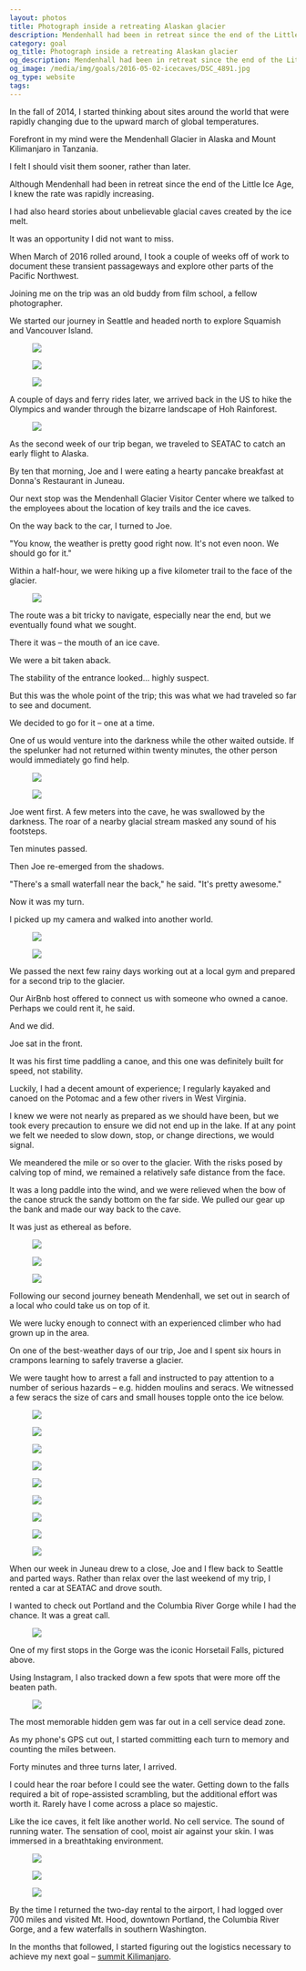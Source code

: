 ```yaml
---
layout: photos
title: Photograph inside a retreating Alaskan glacier
description: Mendenhall had been in retreat since the end of the Little Ice Age, but I knew the rate was rapidly increasing.
category: goal
og_title: Photograph inside a retreating Alaskan glacier
og_description: Mendenhall had been in retreat since the end of the Little Ice Age, but I knew the rate was rapidly increasing.
og_image: /media/img/goals/2016-05-02-icecaves/DSC_4891.jpg
og_type: website
tags:
---
```


In the fall of 2014, I started thinking about sites around the world that were rapidly changing due to the upward march of global temperatures.

Forefront in my mind were the Mendenhall Glacier in Alaska and Mount Kilimanjaro in Tanzania.

I felt I should visit them sooner, rather than later.

Although Mendenhall had been in retreat since the end of the Little Ice Age, I knew the rate was rapidly increasing.

I had also heard stories about unbelievable glacial caves created by the ice melt.

It was an opportunity I did not want to miss.

When March of 2016 rolled around, I took a couple of weeks off of work to document these transient passageways and explore other parts of the Pacific Northwest.

Joining me on the trip was an old buddy from film school, a fellow photographer.

We started our journey in Seattle and headed north to explore Squamish and Vancouver Island.

<div class="medium-frame">
	<figure>
		<img src="{{ site.github.url }}/media/img/goals/2016-05-02-icecaves/DSC_3573.jpg">
	</figure>
	<figure>
		<img src="{{ site.github.url }}/media/img/goals/2016-05-02-icecaves/DSC_4029.jpg">
	</figure>
	<figure>
		<img src="{{ site.github.url }}/media/img/goals/2016-05-02-icecaves/DSC_4225.jpg">
	</figure>
</div>

A couple of days and ferry rides later, we arrived back in the US to hike the Olympics and wander through the bizarre landscape of Hoh Rainforest.

<div class="medium-frame">
	<figure>
		<img src="{{ site.github.url }}/media/img/goals/2016-05-02-icecaves/DSC_4262.jpg">
	</figure>
</div>

As the second week of our trip began, we traveled to SEATAC to catch an early flight to Alaska.

By ten that morning, Joe and I were eating a hearty pancake breakfast at Donna's Restaurant in Juneau. 

Our next stop was the Mendenhall Glacier Visitor Center where we talked to the employees about the location of key trails and the ice caves.

On the way back to the car, I turned to Joe.

"You know, the weather is pretty good right now. It's not even noon. We should go for it."

Within a half-hour, we were hiking up a five kilometer trail to the face of the glacier.

<div class="medium-frame">
	<figure>
		<img src="{{ site.github.url }}/media/img/goals/2016-05-02-icecaves/DSC_4535.jpg">
	</figure>
</div>

The route was a bit tricky to navigate, especially near the end, but we eventually found what we sought.

There it was – the mouth of an ice cave.

We were a bit taken aback.

The stability of the entrance looked... highly suspect.

But this was the whole point of the trip; this was what we had traveled so far to see and document.

We decided to go for it – one at a time.

One of us would venture into the darkness while the other waited outside. If the spelunker had not returned within twenty minutes, the other person would immediately go find help.

<div class="medium-frame">
	<figure>
		<img src="{{ site.github.url }}/media/img/goals/2016-05-02-icecaves/DSC_4858.jpg">
	</figure>
	<figure>
		<img src="{{ site.github.url }}/media/img/goals/2016-05-02-icecaves/DSC_4595.jpg">
	</figure>
</div>

Joe went first. A few meters into the cave, he was swallowed by the darkness. The roar of a nearby glacial stream masked any sound of his footsteps.

Ten minutes passed. 

Then Joe re-emerged from the shadows. 

"There's a small waterfall near the back," he said. "It's pretty awesome."

Now it was my turn.

I picked up my camera and walked into another world.

<div class="medium-frame">
	<figure>
		<img src="{{ site.github.url }}/media/img/goals/2016-05-02-icecaves/DSC_4648.jpg">
	</figure>
	<figure>
		<img src="{{ site.github.url }}/media/img/goals/2016-05-02-icecaves/DSC_4644.jpg">
	</figure>
</div>

We passed the next few rainy days working out at a local gym and prepared for a second trip to the glacier.

Our AirBnb host offered to connect us with someone who owned a canoe. Perhaps we could rent it, he said.

And we did.

Joe sat in the front.

It was his first time paddling a canoe, and this one was definitely built for speed, not stability.

Luckily, I had a decent amount of experience; I regularly kayaked and canoed on the Potomac and a few other rivers in West Virginia.

I knew we were not nearly as prepared as we should have been, but we took every precaution to ensure we did not end up in the lake. If at any point we felt we needed to slow down, stop, or change directions, we would signal.

We meandered the mile or so over to the glacier. With the risks posed by calving top of mind, we remained a relatively safe distance from the face.

It was a long paddle into the wind, and we were relieved when the bow of the canoe struck the sandy bottom on the far side. We pulled our gear up the bank and made our way back to the cave.

It was just as ethereal as before.

<div class="medium-frame">
	<figure>
		<img src="{{ site.github.url }}/media/img/goals/2016-05-02-icecaves/DSC_4891.jpg">
	</figure>
	<figure>
		<img src="{{ site.github.url }}/media/img/goals/2016-05-02-icecaves/DSC_4799.jpg">
	</figure>
	<figure>
		<img src="{{ site.github.url }}/media/img/goals/2016-05-02-icecaves/DSC_4954.jpg">
	</figure>
</div>

Following our second journey beneath Mendenhall, we set out in search of a local who could take us on top of it.

We were lucky enough to connect with an experienced climber who had grown up in the area.

On one of the best-weather days of our trip, Joe and I spent six hours in crampons learning to safely traverse a glacier. 

We were taught how to arrest a fall and instructed to pay attention to a number of serious hazards – e.g. hidden moulins and seracs. We witnessed a few seracs the size of cars and small houses topple onto the ice below.

<div class="medium-frame">
	<figure>
		<img src="{{ site.github.url }}/media/img/goals/2016-05-02-icecaves/glacier.jpg">
	</figure>
	<figure>
		<img src="{{ site.github.url }}/media/img/goals/2016-05-02-icecaves/DSC_5066.jpg">
	</figure>
	<figure>
		<img src="{{ site.github.url }}/media/img/goals/2016-05-02-icecaves/DSC_5110.jpg">
	</figure>
	<figure>
		<img src="{{ site.github.url }}/media/img/goals/2016-05-02-icecaves/DSC_5238.jpg">
	</figure>
	<figure>
		<img src="{{ site.github.url }}/media/img/goals/2016-05-02-icecaves/DSC_5338.jpg">
	</figure>
	<figure>
		<img src="{{ site.github.url }}/media/img/goals/2016-05-02-icecaves/DSC_5403.jpg">
	</figure>
	<figure>
		<img src="{{ site.github.url }}/media/img/goals/2016-05-02-icecaves/DSC_5415.jpg">
	</figure>
	<figure>
		<img src="{{ site.github.url }}/media/img/goals/2016-05-02-icecaves/DSC_5156.jpg">
	</figure>
	<figure>
		<img src="{{ site.github.url }}/media/img/goals/2016-05-02-icecaves/DSC_5317.jpg">
	</figure>
</div>

When our week in Juneau drew to a close, Joe and I flew back to Seattle and parted ways. Rather than relax over the last weekend of my trip, I rented a car at SEATAC and drove south. 

I wanted to check out Portland and the Columbia River Gorge while I had the chance. It was a great call.

<div class="medium-frame">
	<figure>
		<img src="{{ site.github.url }}/media/img/goals/2016-05-02-icecaves/DSC_5442.jpg">
	</figure>
</div>

One of my first stops in the Gorge was the iconic Horsetail Falls, pictured above. 

Using Instagram, I also tracked down a few spots that were more off the beaten path. 

<div class="medium-frame">
	<figure>
		<img src="{{ site.github.url }}/media/img/goals/2016-05-02-icecaves/DSC_5502.jpg">
	</figure>
</div>

The most memorable hidden gem was far out in a cell service dead zone.

As my phone's GPS cut out, I started committing each turn to memory and counting the miles between.

Forty minutes and three turns later, I arrived.

I could hear the roar before I could see the water. Getting down to the falls required a bit of rope-assisted scrambling, but the additional effort was worth it. Rarely have I come across a place so majestic. 

Like the ice caves, it felt like another world. No cell service. The sound of running water. The sensation of cool, moist air against your skin. I was immersed in a breathtaking environment.

<div class="medium-frame">
	<figure>
		<img src="{{ site.github.url }}/media/img/goals/2016-05-02-icecaves/DSC_5508.jpg">
	</figure>
	<figure>
		<img src="{{ site.github.url }}/media/img/goals/2016-05-02-icecaves/DSC_5521.jpg">
	</figure>
	<figure>
		<img src="{{ site.github.url }}/media/img/goals/2016-05-02-icecaves/DSC_5522.jpg">
	</figure>
</div>

By the time I returned the two-day rental to the airport, I had logged over 700 miles and visited Mt. Hood, downtown Portland, the Columbia River Gorge, and a few waterfalls in southern Washington.

In the months that followed, I started figuring out the logistics necessary to achieve my next goal – <a href="{% post_url goal/2017-01-12-kilimanjaro %}">summit Kilimanjaro</a>.